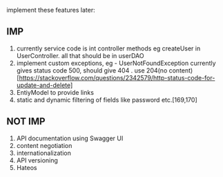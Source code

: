 implement these features later:


## IMP
1. currently service code is int controller methods eg createUser in UserController. all that should be in userDAO
2. implement custom exceptions, eg - UserNotFoundException currently gives status code 500, should give 404 . use 204(no content)[https://stackoverflow.com/questions/2342579/http-status-code-for-update-and-delete]
3. EntiyModel to provide links
4. static and dynamic filtering of fields like password etc.[169,170]

## NOT IMP
1. API documentation using Swagger UI
2. content negotiation 
3. internationalization 
4. API versioning 
5. Hateos 
